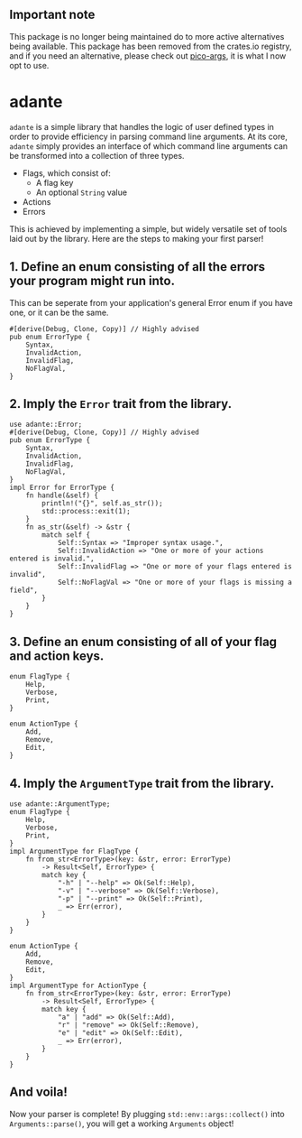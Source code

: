 ## Important note

This package is no longer being maintained do to more active alternatives being available.
This package has been removed from the crates.io registry, and if you need an alternative,
please check out [pico-args](https://crates.io/crates/pico-args), it is what I now opt to use.

# adante

`adante` is a simple library that handles the logic of user defined types
in order to provide efficiency in parsing command line arguments.
At its core, `adante` simply provides an interface of which command line
arguments can be transformed into a collection of three types.

- Flags, which consist of:
    - A flag key
    - An optional `String` value
- Actions
- Errors

This is achieved by implementing a simple, but widely versatile
set of tools laid out by the library. Here are the steps to making
your first parser!

## 1. Define an enum consisting of all the errors your program might run into.

This can be seperate from your application's general Error enum
if you have one, or it can be the same.

```
#[derive(Debug, Clone, Copy)] // Highly advised
pub enum ErrorType {
    Syntax,
    InvalidAction,
    InvalidFlag,
    NoFlagVal,
}
```

## 2. Imply the `Error` trait from the library.

```
use adante::Error;
#[derive(Debug, Clone, Copy)] // Highly advised
pub enum ErrorType {
    Syntax,
    InvalidAction,
    InvalidFlag,
    NoFlagVal,
}
impl Error for ErrorType {
    fn handle(&self) {
        println!("{}", self.as_str());
        std::process::exit(1);
    }
    fn as_str(&self) -> &str {
        match self {
            Self::Syntax => "Improper syntax usage.",
            Self::InvalidAction => "One or more of your actions entered is invalid.",
            Self::InvalidFlag => "One or more of your flags entered is invalid",
            Self::NoFlagVal => "One or more of your flags is missing a field",
        }
    }
}
```

## 3. Define an enum consisting of all of your flag and action keys.

```
enum FlagType {
    Help,
    Verbose,
    Print,
}

enum ActionType {
    Add,
    Remove,
    Edit,
}
```

## 4. Imply the `ArgumentType` trait from the library.

```
use adante::ArgumentType;
enum FlagType {
    Help,
    Verbose,
    Print,
}
impl ArgumentType for FlagType {
    fn from_str<ErrorType>(key: &str, error: ErrorType)
        -> Result<Self, ErrorType> {
        match key {
            "-h" | "--help" => Ok(Self::Help),
            "-v" | "--verbose" => Ok(Self::Verbose),
            "-p" | "--print" => Ok(Self::Print),
            _ => Err(error),
        }
    }
}

enum ActionType {
    Add,
    Remove,
    Edit,
}
impl ArgumentType for ActionType {
    fn from_str<ErrorType>(key: &str, error: ErrorType)
        -> Result<Self, ErrorType> {
        match key {
            "a" | "add" => Ok(Self::Add),
            "r" | "remove" => Ok(Self::Remove),
            "e" | "edit" => Ok(Self::Edit),
            _ => Err(error),
        }
    }
}
```

## And voila!

Now your parser is complete! By plugging `std::env::args::collect()` into
`Arguments::parse()`, you will get a working `Arguments` object!
